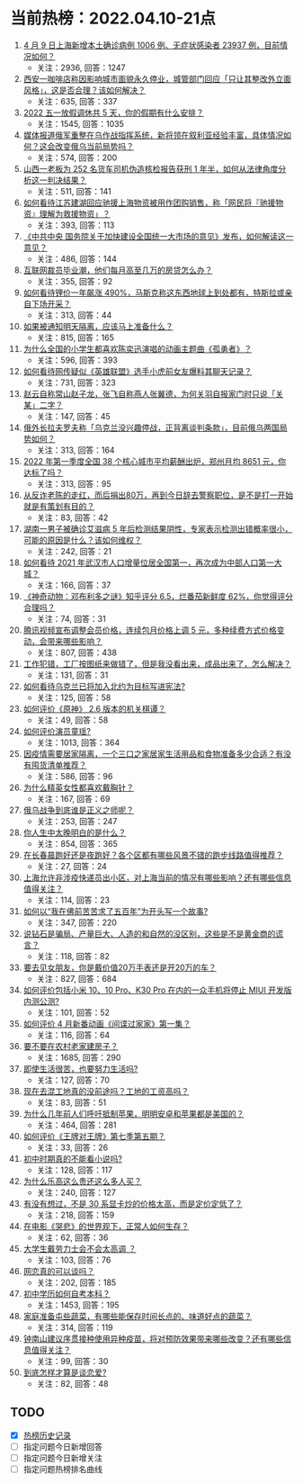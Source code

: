 # 当前热榜：2022.04.10-21点
1. [4 月 9 日上海新增本土确诊病例 1006 例、无症状感染者 23937 例，目前情况如何？](https://www.zhihu.com/question/527037699)
    * 关注：2936, 回答：1247
2. [西安一咖啡店称因影响城市面貌永久停业，城管部门回应「只让其整改外立面风格」，这是否合理？该如何解决？](https://www.zhihu.com/question/527076775)
    * 关注：635, 回答：337
3. [2022 五一放假调休共 5 天，你的假期有什么安排？](https://www.zhihu.com/question/527101049)
    * 关注：1545, 回答：1035
4. [媒体报道俄军重整在乌作战指挥系统，新将领在叙利亚经验丰富，具体情况如何？这会改变俄乌当前局势吗？](https://www.zhihu.com/question/527079772)
    * 关注：574, 回答：200
5. [山西一老板为 252 名货车司机伪造核检报告获刑 1 年半，如何从法律角度分析这一判决结果？](https://www.zhihu.com/question/526974046)
    * 关注：511, 回答：141
6. [如何看待江苏建湖回应驰援上海物资被用作团购销售，称「网民将『驰援物资』理解为救援物资」？](https://www.zhihu.com/question/527100549)
    * 关注：393, 回答：113
7. [《中共中央 国务院关于加快建设全国统一大市场的意见》发布，如何解读这一意见？](https://www.zhihu.com/question/527125040)
    * 关注：486, 回答：144
8. [互联网裁员毕业潮，他们每月高至几万的房贷怎么办？](https://www.zhihu.com/question/526865537)
    * 关注：355, 回答：92
9. [如何看待锂价一年飙涨 490%，马斯克称这东西地球上到处都有，特斯拉或亲自下场开采？](https://www.zhihu.com/question/526927133)
    * 关注：313, 回答：44
10. [如果被通知明天隔离，应该马上准备什么？](https://www.zhihu.com/question/526125037)
    * 关注：815, 回答：165
11. [为什么全国的小学生都喜欢陈奕迅演唱的动画主题曲《孤勇者》？](https://www.zhihu.com/question/524618865)
    * 关注：596, 回答：393
12. [如何看待网传疑似《英雄联盟》选手小虎前女友爆料其聊天记录？](https://www.zhihu.com/question/526924339)
    * 关注：731, 回答：323
13. [赵云自称常山赵子龙，张飞自称燕人张翼德，为何关羽自报家门时只说「关某」二字？](https://www.zhihu.com/question/496283247)
    * 关注：147, 回答：45
14. [俄外长拉夫罗夫称「乌克兰没兴趣停战，正背离谈判条款」，目前俄乌两国局势如何？](https://www.zhihu.com/question/526719625)
    * 关注：313, 回答：164
15. [2022 年第一季度全国 38 个核心城市平均薪酬出炉，郑州月均 8651 元，你达标了吗？](https://www.zhihu.com/question/526774651)
    * 关注：313, 回答：95
16. [从反诈老陈的走红，而后捐出80万，再到今日辞去警察职位，是不是打一开始就是有策划有目的？](https://www.zhihu.com/question/526711777)
    * 关注：83, 回答：42
17. [湖南一男子被确诊艾滋病 5 年后检测结果阴性，专家表示检测出错概率很小，可能的原因是什么？该如何维权？](https://www.zhihu.com/question/527045561)
    * 关注：242, 回答：21
18. [如何看待 2021 年武汉市人口增量位居全国第一，再次成为中部人口第一大城？](https://www.zhihu.com/question/526549770)
    * 关注：166, 回答：37
19. [《神奇动物：邓布利多之谜》知乎评分 6.5，烂番茄新鲜度 62%，你觉得评分合理吗？](https://www.zhihu.com/question/526276924)
    * 关注：74, 回答：31
20. [腾讯视频宣布调整会员价格，连续包月价格上调 5 元，多种续费方式价格变动，会带来哪些影响？](https://www.zhihu.com/question/526941511)
    * 关注：807, 回答：438
21. [工作犯错，工厂按图纸来做错了，但是我没看出来，成品出来了，怎么解决？](https://www.zhihu.com/question/526472027)
    * 关注：131, 回答：31
22. [如何看待乌克兰已将加入北约为目标写进宪法?](https://www.zhihu.com/question/526740937)
    * 关注：125, 回答：58
23. [如何评价《原神》 2.6 版本的机关棋谭？](https://www.zhihu.com/question/526999576)
    * 关注：49, 回答：58
24. [如何评价演员童瑶?](https://www.zhihu.com/question/374564039)
    * 关注：1013, 回答：364
25. [因疫情需要居家隔离，一个三口之家居家生活用品和食物准备多少合适？有没有囤货清单推荐？](https://www.zhihu.com/question/526917754)
    * 关注：586, 回答：96
26. [为什么精英女性都喜欢戴胸针？](https://www.zhihu.com/question/525423965)
    * 关注：167, 回答：69
27. [俄乌战争到底谁是正义之师呢？](https://www.zhihu.com/question/520131858)
    * 关注：253, 回答：247
28. [你人生中太晚明白的是什么？](https://www.zhihu.com/question/520862811)
    * 关注：854, 回答：365
29. [在长春晨跑好还是夜跑好？各个区都有哪些风景不错的跑步线路值得推荐？](https://www.zhihu.com/question/527028683)
    * 关注：27, 回答：24
30. [上海允许非涉疫快递员出小区，对上海当前的情况有哪些影响？还有哪些信息值得关注？](https://www.zhihu.com/question/526671947)
    * 关注：114, 回答：23
31. [如何以“我在佛前苦苦求了五百年”为开头写一个故事?](https://www.zhihu.com/question/513146765)
    * 关注：347, 回答：220
32. [说钻石是骗局、产量巨大、人造的和自然的没区别，这些是不是黄金商的谎言？](https://www.zhihu.com/question/515131056)
    * 关注：118, 回答：82
33. [要去见女朋友，你是戴价值20万手表还是开20万的车？](https://www.zhihu.com/question/461112835)
    * 关注：827, 回答：684
34. [如何评价包括小米 10、10 Pro、K30 Pro 在内的一众手机将停止 MIUI 开发版内测公测?](https://www.zhihu.com/question/526854315)
    * 关注：101, 回答：52
35. [如何评价 4 月新番动画《间谍过家家》第一集？](https://www.zhihu.com/question/526681041)
    * 关注：116, 回答：64
36. [要不要在农村老家建房子？](https://www.zhihu.com/question/461139420)
    * 关注：1685, 回答：290
37. [即使生活很苦，也要努力生活吗?](https://www.zhihu.com/question/526808796)
    * 关注：127, 回答：70
38. [现在去混工地真的没前途吗？工地的工资高吗？](https://www.zhihu.com/question/526341315)
    * 关注：83, 回答：51
39. [为什么几年前人们呼吁抵制苹果，明明安卓和苹果都是美国的？](https://www.zhihu.com/question/526601359)
    * 关注：464, 回答：281
40. [如何评价《王牌对王牌》第七季第五期？](https://www.zhihu.com/question/524047349)
    * 关注：33, 回答：26
41. [初中时期真的不能看小说吗?](https://www.zhihu.com/question/525928642)
    * 关注：128, 回答：117
42. [为什么乐高这么贵还这么多人买？](https://www.zhihu.com/question/431407626)
    * 关注：240, 回答：127
43. [有没有想过，不是 30 系显卡炒的价格太高，而是定价定低了？](https://www.zhihu.com/question/515838194)
    * 关注：218, 回答：159
44. [在电影《哭悲》的世界观下，正常人如何生存？](https://www.zhihu.com/question/489803825)
    * 关注：62, 回答：36
45. [大学生戴劳力士会不会太高调 ？](https://www.zhihu.com/question/518463144)
    * 关注：103, 回答：76
46. [网恋真的可以谈吗？](https://www.zhihu.com/question/525654038)
    * 关注：202, 回答：185
47. [初中学历如何自考本科？](https://www.zhihu.com/question/39105686)
    * 关注：1453, 回答：195
48. [家庭准备屯些蔬菜，有哪些能保存时间长点的、味道好点的蔬菜？](https://www.zhihu.com/question/496217447)
    * 关注：314, 回答：119
49. [钟南山建议序贯接种使用异种疫苗，将对预防效果带来哪些改变？还有哪些信息值得关注？](https://www.zhihu.com/question/526766195)
    * 关注：99, 回答：30
50. [到底怎样才算是谈恋爱?](https://www.zhihu.com/question/527047767)
    * 关注：82, 回答：48
## TODO
* [x] [热榜历史记录](hot_history/AllHot.md)
* [ ] 指定问题今日新增回答
* [ ] 指定问题今日新增关注
* [ ] 指定问题热榜排名曲线
